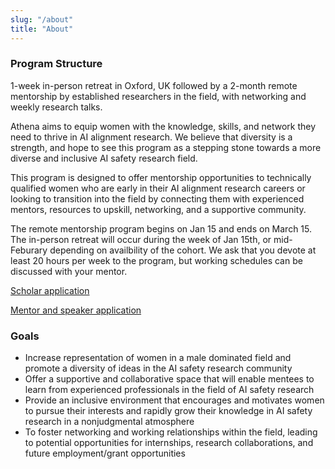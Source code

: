```yaml
---
slug: "/about"
title: "About"
---
```


### Program Structure
1-week in-person retreat in Oxford, UK followed by a 2-month remote mentorship by established researchers in the field, with networking and weekly research talks. 

Athena aims to equip women with the knowledge, skills, and network they need to thrive in AI alignment research. We believe that diversity is a strength, and hope to see this program as a stepping stone towards a more diverse and inclusive AI safety research field.

This program is designed to offer mentorship opportunities to technically qualified women who are early in their AI alignment research careers or looking to transition into the field by connecting them with experienced mentors, resources to upskill, networking, and a supportive community. 

The remote mentorship program begins on Jan 15 and ends on March 15. The in-person retreat will occur during the week of Jan 15th, or mid-Feburary depending on availbility of the cohort. We ask that you devote at least 20 hours per week to the program, but working schedules can be discussed with your mentor. 

[Scholar application](https://forms.gle/2gRnKyzr7Ctr9gFw6)

[Mentor and speaker application](https://forms.gle/PWBTmjbHGxriGifz5)

### Goals

- Increase representation of women in a male dominated field and promote a diversity of ideas in the AI safety research community 
- Offer a supportive and collaborative space that will enable mentees to learn from experienced professionals in the field of AI safety research
- Provide an inclusive environment that encourages and motivates women to pursue their interests and rapidly grow their knowledge in AI safety research in a nonjudgmental atmosphere 
- To foster networking and working relationships within the field, leading to potential opportunities for internships, research collaborations, and future employment/grant opportunities

